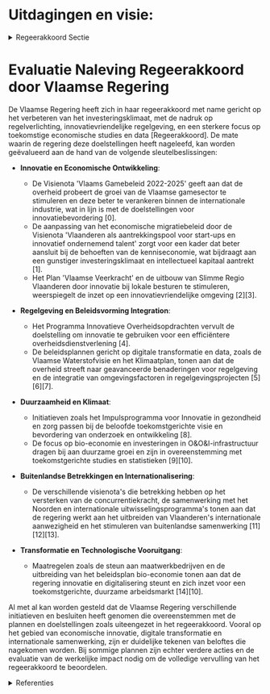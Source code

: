 # Uitdagingen en visie:

<details>
        <summary>Regeerakkoord Sectie </summary>
        <p>4.1 Uitdagingen en visie: We spelen beter in op de noden van een gunstig investeringsklimaat en gaan resoluut voor minder regeldruk en innovatievriendelijke regelgeving. Om onze beslissingen voor de Vlaamse economie beter te onderbouwen zetten we sterker in op toekomststudies en macro-economische statis-tieken en data over Vlaanderen. We zetten Vlaanderen als welvarende natie, waar het goed wonen, werken, ondernemen en leven is, nog meer “in the picture”. </p>
        </details> 

# Evaluatie Naleving Regeerakkoord door Vlaamse Regering

De Vlaamse Regering heeft zich in haar regeerakkoord met name gericht op het verbeteren van het investeringsklimaat, met de nadruk op regelverlichting, innovatievriendelijke regelgeving, en een sterkere focus op toekomstige economische studies en data [Regeerakkoord]. De mate waarin de regering deze doelstellingen heeft nageleefd, kan worden geëvalueerd aan de hand van de volgende sleutelbeslissingen:

- **Innovatie en Economische Ontwikkeling**: 
  - De Visienota 'Vlaams Gamebeleid 2022-2025' geeft aan dat de overheid probeert de groei van de Vlaamse gamesector te stimuleren en deze beter te verankeren binnen de internationale industrie, wat in lijn is met de doelstellingen voor innovatiebevordering \[0\].
  - De aanpassing van het economische migratiebeleid door de Visienota 'Vlaanderen als aantrekkingspool voor start-ups en innovatief ondernemend talent' zorgt voor een kader dat beter aansluit bij de behoeften van de kenniseconomie, wat bijdraagt aan een gunstiger investeringsklimaat en intellectueel kapitaal aantrekt \[1\].
  - Het Plan 'Vlaamse Veerkracht' en de uitbouw van Slimme Regio Vlaanderen door innovatie bij lokale besturen te stimuleren, weerspiegelt de inzet op een innovatievriendelijke omgeving \[2\]\[3\].

- **Regelgeving en Beleidsvorming Integration**: 
  - Het Programma Innovatieve Overheidsopdrachten vervult de doelstelling om innovatie te gebruiken voor een efficiëntere overheidsdienstverlening \[4\].
  - De beleidsplannen gericht op digitale transformatie en data, zoals de Vlaamse Waterstofvisie en het Klimaatplan, tonen aan dat de overheid streeft naar geavanceerde benaderingen voor regelgeving en de integratie van omgevingsfactoren in regelgevingsprojecten \[5\]\[6\]\[7\].

- **Duurzaamheid en Klimaat**: 
  - Initiatieven zoals het Impulsprogramma voor Innovatie in gezondheid en zorg passen bij de beloofde toekomstgerichte visie en bevordering van onderzoek en ontwikkeling \[8\].
  - De focus op bio-economie en investeringen in O&O&I-infrastructuur dragen bij aan duurzame groei en zijn in overeenstemming met toekomstgerichte studies en statistieken \[9\]\[10\].

- **Buitenlandse Betrekkingen en Internationalisering**: 
  - De verschillende visienota's die betrekking hebben op het versterken van de concurrentiekracht, de samenwerking met het Noorden en internationale uitwisselingsprogramma's tonen aan dat de regering werkt aan het uitbreiden van Vlaanderen's internationale aanwezigheid en het stimuleren van buitenlandse samenwerking \[11\]\[12\]\[13\].

- **Transformatie en Technologische Vooruitgang**: 
  - Maatregelen zoals de steun aan maatwerkbedrijven en de uitbreiding van het beleidsplan bio-economie tonen aan dat de regering innovatie en digitalisering steunt en zich inzet voor een toekomstgerichte, duurzame arbeidsmarkt \[14\]\[10\].

Al met al kan worden gesteld dat de Vlaamse Regering verschillende initiatieven en besluiten heeft genomen die overeenstemmen met de plannen en doelstellingen zoals uiteengezet in het regeerakkoord. Vooral op het gebied van economische innovatie, digitale transformatie en internationale samenwerking, zijn er duidelijke tekenen van beloftes die nagekomen worden. Bij sommige plannen zijn echter verdere acties en de evaluatie van de werkelijke impact nodig om de volledige vervulling van het regeerakkoord te beoordelen.

<details>
        <summary> Referenties</summary>
        
**[\[0\]](https://beslissingenvlaamseregering.vlaanderen.be/?search=Visienota%20%27Vlaams%20Gamebeleid%202022-2025%27&dateOption=select&startDate=2022-03-25T09%3A00%3A00Z&endDate=2022-03-25T09%3A00%3A00Z)** : **(2022-03-25)** Visienota 'Vlaams Gamebeleid 2022-2025' 

**[\[1\]](https://beslissingenvlaamseregering.vlaanderen.be/?search=Visienota%20%27Vlaanderen%20als%20aantrekkingspool%20voor%20start-ups%20en%20innovatief%20ondernemend%20talent%27&dateOption=select&startDate=2020-07-10T08%3A00%3A00Z&endDate=2020-07-10T08%3A00%3A00Z)** : **(2020-07-10)** Visienota 'Vlaanderen als aantrekkingspool voor start-ups en innovatief ondernemend talent' 

**[\[2\]](https://beslissingenvlaamseregering.vlaanderen.be/?search=Plan%20Vlaamse%20Veerkracht%3A%20Uitbouw%20Slimme%20Regio%20Vlaanderen%20door%20samenbrengen%20innovatiecapaciteit%20ondernemingen%20en%20stimuleren%20implementatie%20en%20kennisopbouw%20bij%20lokale%20besturen&dateOption=select&startDate=2021-06-04T08%3A00%3A00Z&endDate=2021-06-04T08%3A00%3A00Z)** : **(2021-06-04)** Plan Vlaamse Veerkracht: Uitbouw Slimme Regio Vlaanderen door samenbrengen innovatiecapaciteit ondernemingen en stimuleren implementatie en kennisopbouw bij lokale besturen 

**[\[3\]]** : **(2020-07-17)**  

**[\[4\]](https://beslissingenvlaamseregering.vlaanderen.be/?search=Verderzetting%20van%20het%20Programma%20Innovatieve%20Overheidsopdrachten%20als%20regulier%20innovatie-instrument%20binnen%20de%20VLAIO-werking&dateOption=select&startDate=2022-12-23T09%3A00%3A00Z&endDate=2022-12-23T09%3A00%3A00Z)** : **(2022-12-23)** Verderzetting van het Programma Innovatieve Overheidsopdrachten als regulier innovatie-instrument binnen de VLAIO-werking 

**[\[5\]](https://beslissingenvlaamseregering.vlaanderen.be/?search=Vlaamse%20Waterstofvisie%20%E2%80%9CEuropese%20koploper%20via%20duurzame%20innovatie%E2%80%9D&dateOption=select&startDate=2020-11-13T09%3A00%3A00Z&endDate=2020-11-13T09%3A00%3A00Z)** : **(2020-11-13)** Vlaamse Waterstofvisie “Europese koploper via duurzame innovatie” 

**[\[6\]](https://beslissingenvlaamseregering.vlaanderen.be/?search=Visienota%20%27Bijkomende%20maatregelen%20Klimaat%27&dateOption=select&startDate=2021-11-05T15%3A30%3A00Z&endDate=2021-11-05T15%3A30%3A00Z)** : **(2021-11-05)** Visienota 'Bijkomende maatregelen Klimaat' 

**[\[7\]](https://beslissingenvlaamseregering.vlaanderen.be/?search=Bekrachtiging%20Vlaamse%20datastrategie&dateOption=select&startDate=2022-03-18T09%3A00%3A00Z&endDate=2022-03-18T09%3A00%3A00Z)** : **(2022-03-18)** Bekrachtiging Vlaamse datastrategie 

**[\[8\]](https://beslissingenvlaamseregering.vlaanderen.be/?search=Plan%20Vlaamse%20Veerkracht%3A%20Impulsprogramma%20-%20Innovatie%20in%20gezondheid%20en%20zorg&dateOption=select&startDate=2021-06-18T08%3A00%3A00Z&endDate=2021-06-18T08%3A00%3A00Z)** : **(2021-06-18)** Plan Vlaamse Veerkracht: Impulsprogramma - Innovatie in gezondheid en zorg 

**[\[9\]](https://beslissingenvlaamseregering.vlaanderen.be/?search=Plan%20Vlaamse%20Veerkracht%3A%20Investeringsimpuls%20in%20O%26O%26I-infrastructuur%20%28Onderzoek%2C%20ontwikkeling%20en%20innovatie%29%20in%20Vlaanderen&dateOption=select&startDate=2021-07-09T08%3A00%3A00Z&endDate=2021-07-09T08%3A00%3A00Z)** : **(2021-07-09)** Plan Vlaamse Veerkracht: Investeringsimpuls in O&O&I-infrastructuur (Onderzoek, ontwikkeling en innovatie) in Vlaanderen 

**[\[10\]](https://beslissingenvlaamseregering.vlaanderen.be/?search=Plan%20Vlaamse%20Veerkracht%3A%20volgende%20stappen%20en%20uitbreiding%20van%20het%20Vlaams%20beleidsplan%20bio-economie&dateOption=select&startDate=2022-04-29T08%3A00%3A00Z&endDate=2022-04-29T08%3A00%3A00Z)** : **(2022-04-29)** Plan Vlaamse Veerkracht: volgende stappen en uitbreiding van het Vlaams beleidsplan bio-economie 

**[\[11\]](https://beslissingenvlaamseregering.vlaanderen.be/?search=Visienota%20%E2%80%98Naar%20een%20versterkte%20concurrentiekracht%20van%20de%20Europese%20Industrie%E2%80%99&dateOption=select&startDate=2023-02-03T09%3A00%3A00Z&endDate=2023-02-03T09%3A00%3A00Z)** : **(2023-02-03)** Visienota ‘Naar een versterkte concurrentiekracht van de Europese Industrie’ 

**[\[12\]](https://beslissingenvlaamseregering.vlaanderen.be/?search=Visienota%20%27Vlaanderen%20en%20het%20Noorden%27&dateOption=select&startDate=2021-03-19T09%3A00%3A00Z&endDate=2021-03-19T09%3A00%3A00Z)** : **(2021-03-19)** Visienota 'Vlaanderen en het Noorden' 

**[\[13\]](https://beslissingenvlaamseregering.vlaanderen.be/?search=Visienota%20%27Vlaanderen%20en%20het%20Verenigd%20Koninkrijk%27&dateOption=select&startDate=2022-05-06T08%3A00%3A00Z&endDate=2022-05-06T08%3A00%3A00Z)** : **(2022-05-06)** Visienota 'Vlaanderen en het Verenigd Koninkrijk' 

**[\[14\]](https://beslissingenvlaamseregering.vlaanderen.be/?search=Plan%20Vlaamse%20Veerkracht%3A%20dossiernummer%2016&dateOption=select&startDate=2021-05-28T08%3A00%3A00Z&endDate=2021-05-28T08%3A00%3A00Z)** : **(2021-05-28)** Plan Vlaamse Veerkracht: dossiernummer 16 
        </details> 

